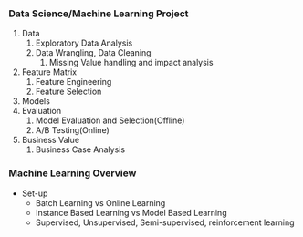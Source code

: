 ### Data Science/Machine Learning Project

1. Data
   1. Exploratory Data Analysis
   2. Data Wrangling, Data Cleaning
      1. Missing Value handling and impact analysis
2. Feature Matrix
   1. Feature Engineering
   2. Feature Selection
3. Models
4. Evaluation
   1. Model Evaluation and Selection\(Offline\)
   2. A/B Testing\(Online\)
5. Business Value
   1. Business Case Analysis

### Machine Learning Overview

* Set-up
  * Batch Learning vs Online Learning
  * Instance Based Learning vs Model Based Learning
  * Supervised, Unsupervised, Semi-supervised, reinforcement learning



